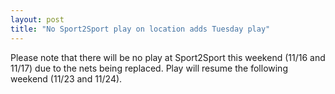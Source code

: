 ```yaml
---
layout: post
title: "No Sport2Sport play on location adds Tuesday play"
---
```


Please note that there will be no play at Sport2Sport this weekend (11/16 and 11/17) due to the nets being replaced. Play will resume the following weekend (11/23 and 11/24).